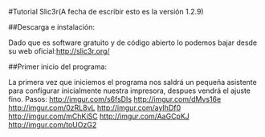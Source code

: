 #Tutorial Slic3r(A fecha de escribir esto es la versión 1.2.9)

##Descarga e instalación:

Dado que es software gratuito y de código abierto lo podemos bajar desde su web oficial:<http://slic3r.org/>

##Primer inicio del programa:

La primera vez que iniciemos el programa nos saldrá un pequeña asistente para configurar inicialmente nuestra impresora, despues vendrá el ajuste fino.
Pasos:
<http://imgur.com/s6fsDIs>
<http://imgur.com/dMvs16e>
<http://imgur.com/0zRL8vL>
<http://imgur.com/ayIhDf0>
<http://imgur.com/mChKiSC>
<http://imgur.com/AaGCpKJ>
<http://imgur.com/toUOzG2>
 
